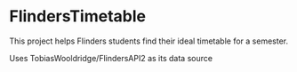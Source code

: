 FlindersTimetable
=================

This project helps Flinders students find their ideal timetable for a semester.


Uses TobiasWooldridge/FlindersAPI2 as its data source
